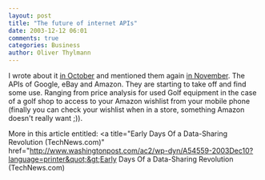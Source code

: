 ```yaml
---
layout: post
title: "The future of internet APIs"
date: 2003-12-12 06:01
comments: true
categories: Business
author: Oliver Thylmann
---
```



I wrote about it [in October](http://www.ennead.de/blog/archives/000955.php) and mentioned them again [in November](http://www.ennead.de/blog/archives/000973.php). The APIs of Google, eBay and Amazon. They are starting to take off and find some use. Ranging from price analysis for used Golf equipment in the case of a golf shop to access to your Amazon wishlist from your mobile phone (finally you can check your wishlist when in a store, something Amazon doesn't really want ;)). 

More in this article entitled: &lt;a title=&quot;Early Days Of a Data-Sharing Revolution (TechNews.com)&quot; href=&quot;http://www.washingtonpost.com/ac2/wp-dyn/A54559-2003Dec10?language=printer&quot;&gt;Early Days Of a Data-Sharing Revolution (TechNews.com)


